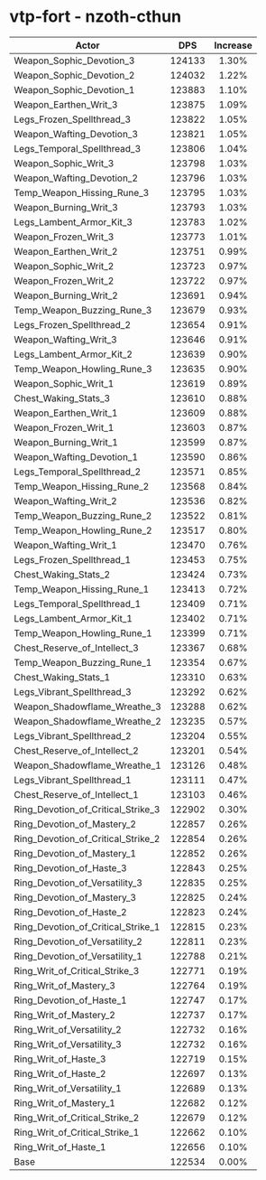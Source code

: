 # vtp-fort - nzoth-cthun
| Actor | DPS | Increase |
|---|:---:|:---:|
|Weapon_Sophic_Devotion_3|124133|1.30%|
|Weapon_Sophic_Devotion_2|124032|1.22%|
|Weapon_Sophic_Devotion_1|123883|1.10%|
|Weapon_Earthen_Writ_3|123875|1.09%|
|Legs_Frozen_Spellthread_3|123822|1.05%|
|Weapon_Wafting_Devotion_3|123821|1.05%|
|Legs_Temporal_Spellthread_3|123806|1.04%|
|Weapon_Sophic_Writ_3|123798|1.03%|
|Weapon_Wafting_Devotion_2|123796|1.03%|
|Temp_Weapon_Hissing_Rune_3|123795|1.03%|
|Weapon_Burning_Writ_3|123793|1.03%|
|Legs_Lambent_Armor_Kit_3|123783|1.02%|
|Weapon_Frozen_Writ_3|123773|1.01%|
|Weapon_Earthen_Writ_2|123751|0.99%|
|Weapon_Sophic_Writ_2|123723|0.97%|
|Weapon_Frozen_Writ_2|123722|0.97%|
|Weapon_Burning_Writ_2|123691|0.94%|
|Temp_Weapon_Buzzing_Rune_3|123679|0.93%|
|Legs_Frozen_Spellthread_2|123654|0.91%|
|Weapon_Wafting_Writ_3|123646|0.91%|
|Legs_Lambent_Armor_Kit_2|123639|0.90%|
|Temp_Weapon_Howling_Rune_3|123635|0.90%|
|Weapon_Sophic_Writ_1|123619|0.89%|
|Chest_Waking_Stats_3|123610|0.88%|
|Weapon_Earthen_Writ_1|123609|0.88%|
|Weapon_Frozen_Writ_1|123603|0.87%|
|Weapon_Burning_Writ_1|123599|0.87%|
|Weapon_Wafting_Devotion_1|123590|0.86%|
|Legs_Temporal_Spellthread_2|123571|0.85%|
|Temp_Weapon_Hissing_Rune_2|123568|0.84%|
|Weapon_Wafting_Writ_2|123536|0.82%|
|Temp_Weapon_Buzzing_Rune_2|123522|0.81%|
|Temp_Weapon_Howling_Rune_2|123517|0.80%|
|Weapon_Wafting_Writ_1|123470|0.76%|
|Legs_Frozen_Spellthread_1|123453|0.75%|
|Chest_Waking_Stats_2|123424|0.73%|
|Temp_Weapon_Hissing_Rune_1|123413|0.72%|
|Legs_Temporal_Spellthread_1|123409|0.71%|
|Legs_Lambent_Armor_Kit_1|123402|0.71%|
|Temp_Weapon_Howling_Rune_1|123399|0.71%|
|Chest_Reserve_of_Intellect_3|123367|0.68%|
|Temp_Weapon_Buzzing_Rune_1|123354|0.67%|
|Chest_Waking_Stats_1|123310|0.63%|
|Legs_Vibrant_Spellthread_3|123292|0.62%|
|Weapon_Shadowflame_Wreathe_3|123288|0.62%|
|Weapon_Shadowflame_Wreathe_2|123235|0.57%|
|Legs_Vibrant_Spellthread_2|123204|0.55%|
|Chest_Reserve_of_Intellect_2|123201|0.54%|
|Weapon_Shadowflame_Wreathe_1|123126|0.48%|
|Legs_Vibrant_Spellthread_1|123111|0.47%|
|Chest_Reserve_of_Intellect_1|123103|0.46%|
|Ring_Devotion_of_Critical_Strike_3|122902|0.30%|
|Ring_Devotion_of_Mastery_2|122857|0.26%|
|Ring_Devotion_of_Critical_Strike_2|122854|0.26%|
|Ring_Devotion_of_Mastery_1|122852|0.26%|
|Ring_Devotion_of_Haste_3|122843|0.25%|
|Ring_Devotion_of_Versatility_3|122835|0.25%|
|Ring_Devotion_of_Mastery_3|122825|0.24%|
|Ring_Devotion_of_Haste_2|122823|0.24%|
|Ring_Devotion_of_Critical_Strike_1|122815|0.23%|
|Ring_Devotion_of_Versatility_2|122811|0.23%|
|Ring_Devotion_of_Versatility_1|122788|0.21%|
|Ring_Writ_of_Critical_Strike_3|122771|0.19%|
|Ring_Writ_of_Mastery_3|122764|0.19%|
|Ring_Devotion_of_Haste_1|122747|0.17%|
|Ring_Writ_of_Mastery_2|122737|0.17%|
|Ring_Writ_of_Versatility_2|122732|0.16%|
|Ring_Writ_of_Versatility_3|122732|0.16%|
|Ring_Writ_of_Haste_3|122719|0.15%|
|Ring_Writ_of_Haste_2|122697|0.13%|
|Ring_Writ_of_Versatility_1|122689|0.13%|
|Ring_Writ_of_Mastery_1|122682|0.12%|
|Ring_Writ_of_Critical_Strike_2|122679|0.12%|
|Ring_Writ_of_Critical_Strike_1|122662|0.10%|
|Ring_Writ_of_Haste_1|122656|0.10%|
|Base|122534|0.00%|
